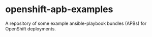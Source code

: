 # openshift-apb-examples
A repository of some example ansible-playbook bundles (APBs) for OpenShift deployments.
